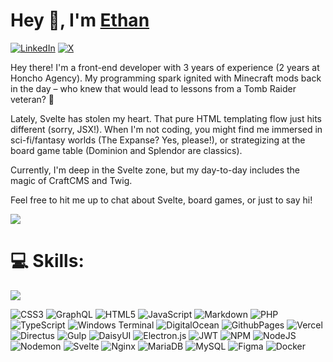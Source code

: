 # Hey 👋, I'm <a href="https://lundregan.com" target="_blank">Ethan</a>

[![LinkedIn](https://img.shields.io/badge/LinkedIn-%230077B5.svg?logo=linkedin&logoColor=white)](https://linkedin.com/in/elundregan/) [![X](https://img.shields.io/badge/X-black.svg?logo=X&logoColor=white)](https://x.com/lundregandev) 

Hey there! I'm a front-end developer with 3 years of experience (2 years at Honcho Agency). My programming spark ignited with Minecraft mods back in the day  – who knew that would lead to lessons from a Tomb Raider veteran? 🚀

Lately, Svelte has stolen my heart.  That pure HTML templating flow just hits different  (sorry, JSX!). When I'm not coding, you might find me immersed in sci-fi/fantasy worlds (The Expanse? Yes, please!), or strategizing at the board game table (Dominion and Splendor are classics).

Currently, I'm deep in the Svelte zone, but my day-to-day includes the magic of CraftCMS and Twig.

Feel free to hit me up to chat about Svelte, board games, or just to say hi!

![](https://github-readme-streak-stats.herokuapp.com/?user=lundregan&theme=tokyonight&hide_border=true)<br/>

# 💻 Skills:

![](https://github-readme-stats.vercel.app/api/top-langs/?username=lundregan&theme=tokyonight&hide_border=true&include_all_commits=false&count_private=false&layout=compact)

![CSS3](https://img.shields.io/badge/css3-%231572B6.svg?style=for-the-badge&logo=css3&logoColor=white) ![GraphQL](https://img.shields.io/badge/-GraphQL-E10098?style=for-the-badge&logo=graphql&logoColor=white) ![HTML5](https://img.shields.io/badge/html5-%23E34F26.svg?style=for-the-badge&logo=html5&logoColor=white) ![JavaScript](https://img.shields.io/badge/javascript-%23323330.svg?style=for-the-badge&logo=javascript&logoColor=%23F7DF1E) ![Markdown](https://img.shields.io/badge/markdown-%23000000.svg?style=for-the-badge&logo=markdown&logoColor=white) ![PHP](https://img.shields.io/badge/php-%23777BB4.svg?style=for-the-badge&logo=php&logoColor=white) ![TypeScript](https://img.shields.io/badge/typescript-%23007ACC.svg?style=for-the-badge&logo=typescript&logoColor=white) ![Windows Terminal](https://img.shields.io/badge/Windows%20Terminal-%234D4D4D.svg?style=for-the-badge&logo=windows-terminal&logoColor=white) ![DigitalOcean](https://img.shields.io/badge/DigitalOcean-%230167ff.svg?style=for-the-badge&logo=digitalOcean&logoColor=white) ![GithubPages](https://img.shields.io/badge/github%20pages-121013?style=for-the-badge&logo=github&logoColor=white) ![Vercel](https://img.shields.io/badge/vercel-%23000000.svg?style=for-the-badge&logo=vercel&logoColor=white) ![Directus](https://img.shields.io/badge/directus-%2364f.svg?style=for-the-badge&logo=directus&logoColor=white) ![Gulp](https://img.shields.io/badge/GULP-%23CF4647.svg?style=for-the-badge&logo=gulp&logoColor=white) ![DaisyUI](https://img.shields.io/badge/daisyui-5A0EF8?style=for-the-badge&logo=daisyui&logoColor=white) ![Electron.js](https://img.shields.io/badge/Electron-191970?style=for-the-badge&logo=Electron&logoColor=white) ![JWT](https://img.shields.io/badge/JWT-black?style=for-the-badge&logo=JSON%20web%20tokens) ![NPM](https://img.shields.io/badge/NPM-%23CB3837.svg?style=for-the-badge&logo=npm&logoColor=white) ![NodeJS](https://img.shields.io/badge/node.js-6DA55F?style=for-the-badge&logo=node.js&logoColor=white) ![Nodemon](https://img.shields.io/badge/NODEMON-%23323330.svg?style=for-the-badge&logo=nodemon&logoColor=%BBDEAD) ![Svelte](https://img.shields.io/badge/svelte-%23f1413d.svg?style=for-the-badge&logo=svelte&logoColor=white) ![Nginx](https://img.shields.io/badge/nginx-%23009639.svg?style=for-the-badge&logo=nginx&logoColor=white) ![MariaDB](https://img.shields.io/badge/MariaDB-003545?style=for-the-badge&logo=mariadb&logoColor=white) ![MySQL](https://img.shields.io/badge/mysql-%2300000f.svg?style=for-the-badge&logo=mysql&logoColor=white) ![Figma](https://img.shields.io/badge/figma-%23F24E1E.svg?style=for-the-badge&logo=figma&logoColor=white) ![Docker](https://img.shields.io/badge/docker-%230db7ed.svg?style=for-the-badge&logo=docker&logoColor=white)
